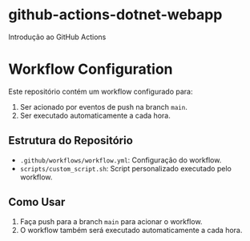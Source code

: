 # github-actions-dotnet-webapp
Introdução ao GitHub Actions
# Workflow Configuration

Este repositório contém um workflow configurado para:

1. Ser acionado por eventos de push na branch `main`.
2. Ser executado automaticamente a cada hora.

## Estrutura do Repositório

- `.github/workflows/workflow.yml`: Configuração do workflow.
- `scripts/custom_script.sh`: Script personalizado executado pelo workflow.

## Como Usar

1. Faça push para a branch `main` para acionar o workflow.
2. O workflow também será executado automaticamente a cada hora.